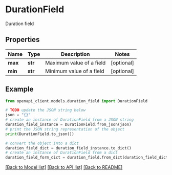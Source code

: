 # DurationField

Duration field

## Properties

Name | Type | Description | Notes
------------ | ------------- | ------------- | -------------
**max** | **str** | Maximum value of a field | [optional] 
**min** | **str** | Minimum value of a field | [optional] 

## Example

```python
from openapi_client.models.duration_field import DurationField

# TODO update the JSON string below
json = "{}"
# create an instance of DurationField from a JSON string
duration_field_instance = DurationField.from_json(json)
# print the JSON string representation of the object
print(DurationField.to_json())

# convert the object into a dict
duration_field_dict = duration_field_instance.to_dict()
# create an instance of DurationField from a dict
duration_field_form_dict = duration_field.from_dict(duration_field_dict)
```
[[Back to Model list]](../README.md#documentation-for-models) [[Back to API list]](../README.md#documentation-for-api-endpoints) [[Back to README]](../README.md)


